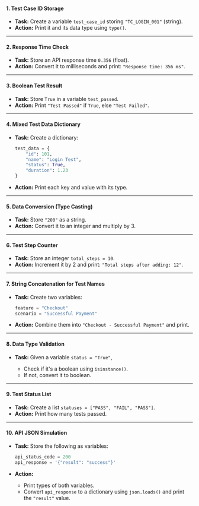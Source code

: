 #### **1. Test Case ID Storage**

* **Task:** Create a variable `test_case_id` storing `"TC_LOGIN_001"` (string).
* **Action:** Print it and its data type using `type()`.

---

#### **2. Response Time Check**

* **Task:** Store an API response time `0.356` (float).
* **Action:** Convert it to milliseconds and print: `"Response time: 356 ms"`.

---

#### **3. Boolean Test Result**

* **Task:** Store `True` in a variable `test_passed`.
* **Action:** Print `"Test Passed"` if `True`, else `"Test Failed"`.

---

#### **4. Mixed Test Data Dictionary**

* **Task:** Create a dictionary:

  ```python
  test_data = {
      "id": 101,
      "name": "Login Test",
      "status": True,
      "duration": 1.23
  }
  ```
* **Action:** Print each key and value with its type.

---

#### **5. Data Conversion (Type Casting)**

* **Task:** Store `"200"` as a string.
* **Action:** Convert it to an integer and multiply by 3.

---

#### **6. Test Step Counter**

* **Task:** Store an integer `total_steps = 10`.
* **Action:** Increment it by 2 and print: `"Total steps after adding: 12"`.

---

#### **7. String Concatenation for Test Names**

* **Task:** Create two variables:

  ```python
  feature = "Checkout"
  scenario = "Successful Payment"
  ```
* **Action:** Combine them into `"Checkout - Successful Payment"` and print.

---

#### **8. Data Type Validation**

* **Task:** Given a variable `status = "True"`,

  * Check if it's a boolean using `isinstance()`.
  * If not, convert it to boolean.

---

#### **9. Test Status List**

* **Task:** Create a list `statuses = ["PASS", "FAIL", "PASS"]`.
* **Action:** Print how many tests passed.

---

#### **10. API JSON Simulation**

* **Task:** Store the following as variables:

  ```python
  api_status_code = 200
  api_response = '{"result": "success"}'
  ```
* **Action:**

  * Print types of both variables.
  * Convert `api_response` to a dictionary using `json.loads()` and print the `"result"` value.
